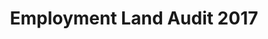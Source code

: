 ---
schema: default
title: Employment Land Audit 2017
organization: Perth and Kinross Council
notes: The Perth and Kinross Employment Land Audit is prepared annually to provide up to date and accurate information on the supply and availability of employment land for business and industrial use within the Perth and Kinross Council area. This audit has been prepared from information provided in the Local Development Plan and through the monitoring of planning application approvals.
resources:

  - name: Employment Land Audit 2017 HTML
  - url: http://opendata-pkc.opendata.arcgis.com/datasets/30b0272534a84f8ba3ff30900166aca0_0
  - format: HTML

  - name: Employment Land Audit 2017 ESRI REST
  - url: https://services.arcgis.com/pfFDYSlYcp7mabvZ/arcgis/rest/services/EmploymentLandAuditAudit_2017/FeatureServer/0
  - format: ESRI REST

  - name: Employment Land Audit 2017 GEOJSON
  - url: http://opendata-pkc.opendata.arcgis.com/datasets/30b0272534a84f8ba3ff30900166aca0_0.geojson
  - format: GEOJSON

  - name: Employment Land Audit 2017 CSV
  - url: http://opendata-pkc.opendata.arcgis.com/datasets/30b0272534a84f8ba3ff30900166aca0_0.csv
  - format: CSV

  - name: Employment Land Audit 2017 KML
  - url: http://opendata-pkc.opendata.arcgis.com/datasets/30b0272534a84f8ba3ff30900166aca0_0.kml
  - format: KML

  - name: Employment Land Audit 2017 ZIP
  - url: http://opendata-pkc.opendata.arcgis.com/datasets/30b0272534a84f8ba3ff30900166aca0_0.zip
  - format: ZIP

license: Open Government Licence 3.0 (United Kingdom)
category:

  - 2017,boundary,economy,land,Employment


  - 

maintainer: Tim Wisniewski
maintainer_email: tim@timwis.com
---
